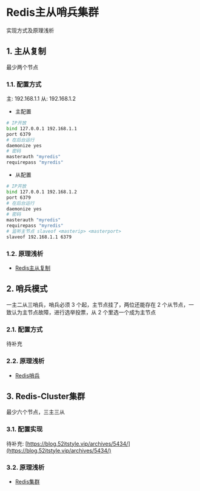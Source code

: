 # Redis主从哨兵集群

实现方式及原理浅析

## 1. 主从复制

最少两个节点

### 1.1. 配置方式

主: 192.168.1.1
从: 192.168.1.2

* 主配置

```bash
# IP开放
bind 127.0.0.1 192.168.1.1
port 6379
# 在后台运行
daemonize yes
# 密码
masterauth "myredis"
requirepass "myredis"
```

* 从配置

```bash
# IP开放
bind 127.0.0.1 192.168.1.2
port 6379
# 在后台运行
daemonize yes
# 密码
masterauth "myredis"
requirepass "myredis"
# 监听主节点 slaveof <masterip> <masterport>
slaveof 192.168.1.1 6379
```

### 1.2. 原理浅析

* [Redis主从复制](https://blog.csdn.net/yutian_1999/article/details/103720784)

## 2. 哨兵模式

一主二从三哨兵，哨兵必须 3 个起，主节点挂了，两位还能存在 2 个从节点，一致认为主节点故障，进行选举投票，从 2 个里选一个成为主节点

### 2.1. 配置方式

待补充

### 2.2. 原理浅析

* [Redis哨兵](https://blog.csdn.net/yutian_1999/article/details/103795623)

## 3. Redis-Cluster集群

最少六个节点，三主三从

### 3.1. 配置实现

待补充: [https://blog.52itstyle.vip/archives/5434/](https://blog.52itstyle.vip/archives/5434/)

### 3.2. 原理浅析

* [Redis集群](https://blog.csdn.net/yutian_1999/article/details/103836008)
